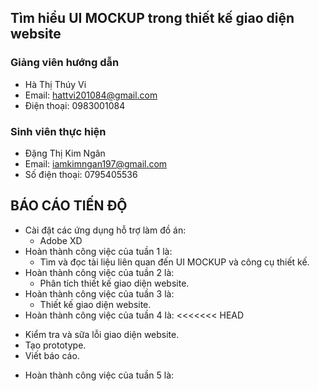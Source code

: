 ## Tìm hiểu UI MOCKUP trong thiết kế giao diện website ##
### Giảng viên hướng dẫn ###
  - Hà Thị Thúy Vi
  - Email: hattvi201084@gmail.com
  - Điện thoại: 0983001084
### Sinh viên thực hiện ###
  - Đặng Thị Kim Ngân
  - Email: iamkimngan197@gmail.com
  - Số điện thoại: 0795405536
## BÁO CÁO TIẾN ĐỘ ##
- Cài đặt các ứng dụng hỗ trợ làm đồ án:
  + Adobe XD
- Hoàn thành công việc của tuần 1 là:
  + Tìm và đọc tài liệu liên quan đến UI MOCKUP và công cụ thiết kế.
- Hoàn thành công việc của tuần 2 là:
  + Phân tích thiết kế giao diện website.
- Hoàn thành công việc của tuần 3 là:
  + Thiết kế giao diện website.
- Hoàn thành công việc của tuần 4 là:
<<<<<<< HEAD
 + Kiểm tra và sữa lỗi giao diện website.
 + Tạo prototype.
 + Viết báo cáo.
- Hoàn thành công việc của tuần 5 là: 
